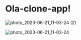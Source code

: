 # Ola-clone-app!

![photo_2023-06-21_11-03-24 (2)](https://github.com/codeswithraj/Ola-clone-app/assets/107997180/414ba310-ff14-446c-9519-1cae235048c2)


![photo_2023-06-21_11-03-24](https://github.com/codeswithraj/Ola-clone-app/assets/107997180/db99f0b5-2f52-49db-8abc-a50691a98c81)
